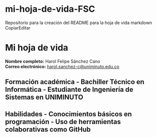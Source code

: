 # mi-hoja-de-vida-FSC
Repositorio para la creación del README para la hoja de vida 
markdown 
CopiarEditar 
# Mi hoja de vida 
**Nombre completo:** Harol Felipe Sánchez Cano   
**Correo electrónico:** harol.sanchez-c@uniminuto.edu.co  
## Formación académica - Bachiller Técnico en Informática - Estudiante de Ingeniería de Sistemas en UNIMINUTO 
## Habilidades - Conocimientos básicos en programación - Uso de herramientas colaborativas como GitHub
